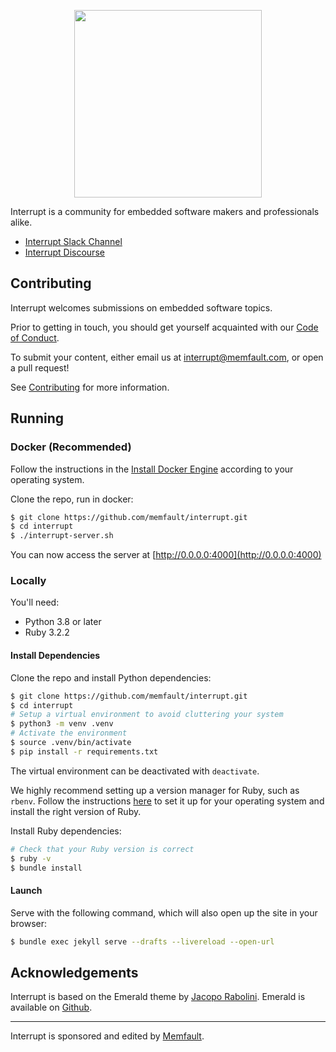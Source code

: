 <p align="center">
  <img width="300" src="https://user-images.githubusercontent.com/1041679/117912668-bf573700-b294-11eb-9e3f-9cb521b750dc.png"/>
</p>

Interrupt is a community for embedded software makers and professionals alike.

- [Interrupt Slack Channel](https://interrupt-slack.herokuapp.com/)
- [Interrupt Discourse](https://community.memfault.com/)

## Contributing

Interrupt welcomes submissions on embedded software topics.

Prior to getting in touch, you should get yourself acquainted with our [Code of Conduct](https://interrupt.memfault.com/code-of-conduct).

To submit your content, either email us at interrupt@memfault.com, or open a pull request!

See [Contributing](https://interrupt.memfault.com/contributing) for more information.

## Running

### Docker (Recommended)

Follow the instructions in the [Install Docker Engine](https://docs.docker.com/engine/install/) according to your operating system.

Clone the repo, run in docker:

```bash
$ git clone https://github.com/memfault/interrupt.git
$ cd interrupt
$ ./interrupt-server.sh
```

You can now access the server at [http://0.0.0.0:4000](http://0.0.0.0:4000)

### Locally

You'll need:
- Python 3.8 or later
- Ruby 3.2.2

#### Install Dependencies

Clone the repo and install Python dependencies:

```bash
$ git clone https://github.com/memfault/interrupt.git
$ cd interrupt
# Setup a virtual environment to avoid cluttering your system
$ python3 -m venv .venv
# Activate the environment
$ source .venv/bin/activate
$ pip install -r requirements.txt
```

The virtual environment can be deactivated with `deactivate`.

We highly recommend setting up a version manager for Ruby, such as
`rbenv`. Follow the instructions [here](https://github.com/rbenv/rbenv) to set it
up for your operating system and install the right version of Ruby.

Install Ruby dependencies:

```bash
# Check that your Ruby version is correct
$ ruby -v
$ bundle install
```

#### Launch

Serve with the following command, which will also open up the site in your browser:

```bash
$ bundle exec jekyll serve --drafts --livereload --open-url
```

## Acknowledgements

Interrupt is based on the Emerald theme by [Jacopo Rabolini](https://www.jacoporabolini.com/). Emerald is available on [Github](https://github.com/KingFelix/emerald).

---

Interrupt is sponsored and edited by [Memfault](https://memfault.com).
